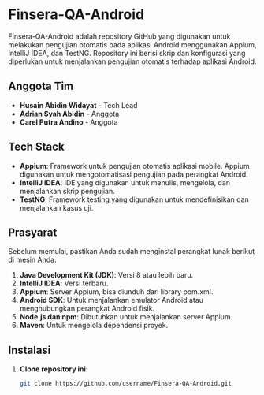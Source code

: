# Finsera-QA-Android

Finsera-QA-Android adalah repository GitHub yang digunakan untuk melakukan pengujian otomatis pada aplikasi Android menggunakan Appium, IntelliJ IDEA, dan TestNG. Repository ini berisi skrip dan konfigurasi yang diperlukan untuk menjalankan pengujian otomatis terhadap aplikasi Android.

## Anggota Tim

- **Husain Abidin Widayat** - Tech Lead
- **Adrian Syah Abidin** - Anggota
- **Carel Putra Andino** - Anggota

## Tech Stack

- **Appium**: Framework untuk pengujian otomatis aplikasi mobile. Appium digunakan untuk mengotomatisasi pengujian pada perangkat Android.
- **IntelliJ IDEA**: IDE yang digunakan untuk menulis, mengelola, dan menjalankan skrip pengujian.
- **TestNG**: Framework testing yang digunakan untuk mendefinisikan dan menjalankan kasus uji.

## Prasyarat

Sebelum memulai, pastikan Anda sudah menginstal perangkat lunak berikut di mesin Anda:

1. **Java Development Kit (JDK)**: Versi 8 atau lebih baru.
2. **IntelliJ IDEA**: Versi terbaru.
3. **Appium**: Server Appium, bisa diunduh dari library pom.xml.
4. **Android SDK**: Untuk menjalankan emulator Android atau menghubungkan perangkat Android fisik.
5. **Node.js dan npm**: Dibutuhkan untuk menjalankan server Appium.
6. **Maven**: Untuk mengelola dependensi proyek.

## Instalasi

1. **Clone repository ini:**

   ```bash
   git clone https://github.com/username/Finsera-QA-Android.git

